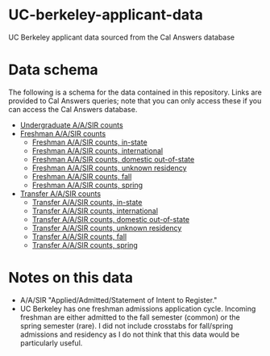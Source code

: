 # UC-berkeley-applicant-data
UC Berkeley applicant data sourced from the Cal Answers database

# Data schema
The following is a schema for the data contained in this repository. Links are provided to Cal Answers queries; note that you can only access these if you can access the Cal Answers database. 

- [Undergraduate A/A/SIR counts](https://calanswers-bi.berkeley.edu:9503/analytics/saw.dll?Dashboard&PortalPath=%2Fshared%2FStudent%20Applicants%2F_portal%2FUndergraduate%20Applicants&Page=UG%20Applicant%20Counts&PageIdentifier=o9ttqb52kstr0gm3&BookmarkState=j7vgjuhplv6bre5qu8sbl1jobq&options=-)
- [Freshman A/A/SIR counts](https://calanswers-bi.berkeley.edu:9503/analytics/saw.dll?Dashboard&PortalPath=%2Fshared%2FStudent%20Applicants%2F_portal%2FUndergraduate%20Applicants&Page=UG%20Applicant%20Counts&PageIdentifier=o9ttqb52kstr0gm3&BookmarkState=6aeolfe9achf00u90vo93ed2l6&options=-)
  - [Freshman A/A/SIR counts, in-state](https://calanswers-bi.berkeley.edu:9503/analytics/saw.dll?Dashboard&PortalPath=%2Fshared%2FStudent%20Applicants%2F_portal%2FUndergraduate%20Applicants&Page=UG%20Applicant%20Counts&PageIdentifier=o9ttqb52kstr0gm3&BookmarkState=1h0ksgmpoplrhcsfppqagga5l2&options=-)
  - [Freshman A/A/SIR counts, international](https://calanswers-bi.berkeley.edu:9503/analytics/saw.dll?Dashboard&PortalPath=%2Fshared%2FStudent%20Applicants%2F_portal%2FUndergraduate%20Applicants&Page=UG%20Applicant%20Counts&PageIdentifier=o9ttqb52kstr0gm3&BookmarkState=me6ige5n01li3ts65nt8tkgbfu&options=-)
  - [Freshman A/A/SIR counts, domestic out-of-state]()
  - [Freshman A/A/SIR counts, unknown residency]()
  - [Freshman A/A/SIR counts, fall]()
  - [Freshman A/A/SIR counts, spring]()
- [Transfer A/A/SIR counts]()
  - [Transfer A/A/SIR counts, in-state]()
  - [Transfer A/A/SIR counts, international]()
  - [Transfer A/A/SIR counts, domestic out-of-state]()
  - [Transfer A/A/SIR counts, unknown residency]()
  - [Transfer A/A/SIR counts, fall]()
  - [Transfer A/A/SIR counts, spring]()
 
# Notes on this data
- A/A/SIR "Applied/Admitted/Statement of Intent to Register."
- UC Berkeley has one freshman admissions application cycle. Incoming freshman are either admitted to the fall semester (common) or the spring semester (rare). I did not include crosstabs for fall/spring admissions and residency as I do not think that this data would be particularly useful. 
